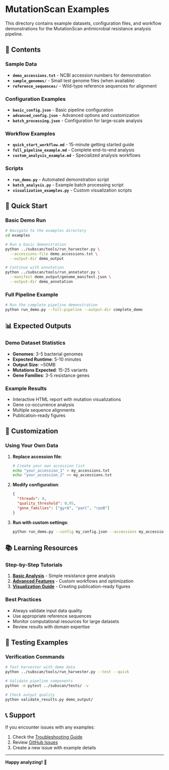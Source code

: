 # MutationScan Examples

This directory contains example datasets, configuration files, and workflow demonstrations for the MutationScan antimicrobial resistance analysis pipeline.

## 📁 Contents

### Sample Data
- **`demo_accessions.txt`** - NCBI accession numbers for demonstration
- **`sample_genomes/`** - Small test genome files (when available)
- **`reference_sequences/`** - Wild-type reference sequences for alignment

### Configuration Examples
- **`basic_config.json`** - Basic pipeline configuration
- **`advanced_config.json`** - Advanced options and customization
- **`batch_processing.json`** - Configuration for large-scale analysis

### Workflow Examples
- **`quick_start_workflow.md`** - 15-minute getting started guide
- **`full_pipeline_example.md`** - Complete end-to-end analysis
- **`custom_analysis_example.md`** - Specialized analysis workflows

### Scripts
- **`run_demo.py`** - Automated demonstration script
- **`batch_analysis.py`** - Example batch processing script
- **`visualization_examples.py`** - Custom visualization scripts

## 🚀 Quick Start

### Basic Demo Run

```bash
# Navigate to the examples directory
cd examples

# Run a basic demonstration
python ../subscan/tools/run_harvester.py \
  --accessions-file demo_accessions.txt \
  --output-dir demo_output

# Continue with annotation
python ../subscan/tools/run_annotator.py \
  --manifest demo_output/genome_manifest.json \
  --output-dir demo_annotation
```

### Full Pipeline Example

```bash
# Run the complete pipeline demonstration
python run_demo.py --full-pipeline --output-dir complete_demo
```

## 📊 Expected Outputs

### Demo Dataset Statistics
- **Genomes**: 3-5 bacterial genomes
- **Expected Runtime**: 5-10 minutes
- **Output Size**: ~50MB
- **Mutations Expected**: 15-25 variants
- **Gene Families**: 3-5 resistance genes

### Example Results
- Interactive HTML report with mutation visualizations
- Gene co-occurrence analysis
- Multiple sequence alignments
- Publication-ready figures

## 🔧 Customization

### Using Your Own Data

1. **Replace accession file**:
   ```bash
   # Create your own accession list
   echo "your_accession_1" > my_accessions.txt
   echo "your_accession_2" >> my_accessions.txt
   ```

2. **Modify configuration**:
   ```json
   {
     "threads": 8,
     "quality_threshold": 0.95,
     "gene_families": ["gyrA", "parC", "rpoB"]
   }
   ```

3. **Run with custom settings**:
   ```bash
   python run_demo.py --config my_config.json --accessions my_accessions.txt
   ```

## 📚 Learning Resources

### Step-by-Step Tutorials
1. **[Basic Analysis](basic_analysis_tutorial.md)** - Simple resistance gene analysis
2. **[Advanced Features](advanced_features_tutorial.md)** - Custom workflows and optimization
3. **[Visualization Guide](visualization_tutorial.md)** - Creating publication-ready figures

### Best Practices
- Always validate input data quality
- Use appropriate reference sequences
- Monitor computational resources for large datasets
- Review results with domain expertise

## 🧪 Testing Examples

### Verification Commands

```bash
# Test harvester with demo data
python ../subscan/tools/run_harvester.py --test --quick

# Validate pipeline components
python -m pytest ../subscan/tests/ -v

# Check output quality
python validate_results.py demo_output/
```

## 📞 Support

If you encounter issues with any examples:

1. Check the [Troubleshooting Guide](../docs/troubleshooting.md)
2. Review [GitHub Issues](https://github.com/vihaankulkarni29/MutationScan/issues)
3. Create a new issue with example details

---

**Happy analyzing!** 🧬